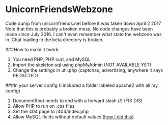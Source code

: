 # UnicornFriendsWebzone
Code dump from unicornfriends.net before it was taken down April 2 2017
Note that this is probably a broken mess. No code changes have been made since July 2016. I can't even remember what state the webzone was in. Chat loading in the beta directory is broken.

###How to make it twerk:

1. You need PHP, PHP curl, and MySQL
2. Import the skeleton.sql using phpMyAdmin (NOT AVAILABLE YET)
3. Change the settings in util.php (captchas, advertizing, anywhere it says REDACTED)

###In your server config (I included a folder labeled apache2 with all my config)

1. DocumentRoot needs to end with a forward slash (/) (FIX DIS)
2. Allow PHP to run on .css files
3. Set the 404 page to /404/index.php
4. Allow MySQL fields without default values [(how I did this)](http://tinyurl.com/1364defval)
